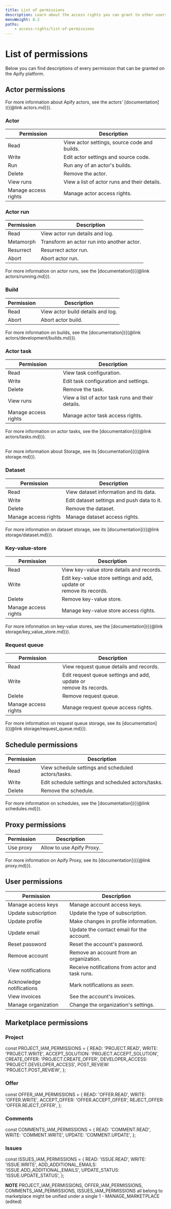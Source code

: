 ```yaml
---
title: List of permissions
description: Learn about the access rights you can grant to other users. See a list of all the permissions for Apify resources such as actors, actor runs/tasks and storage.
menuWeight: 8.2
paths:
    - access-rights/list-of-permissions
---
```


# List of permissions

Below you can find descriptions of every permission that can be granted on the Apify platform.

## [](#actor-permissions) Actor permissions

For more information about Apify actors, see the actors' [documentation]({{@link actors.md}}).

### [](#actor) Actor

|Permission|Description|
|---|---|
|Read|View actor settings, source code and builds.|
|Write|Edit actor settings and source code.|
|Run|Run any of an actor's builds.|
|Delete|Remove the actor.|
|View runs|View a list of actor runs and their details.|
|Manage access rights|Manage actor access rights.|

### [](#actor-run) Actor run

|Permission|Description|
|---|---|
|Read|View actor run details and log.|
|Metamorph|Transform an actor run into another actor.|
|Resurrect|Resurrect actor run.|
|Abort|Abort actor run.

For more information on actor runs, see the [documentation]({{@link actors/running.md}}).

### [](#build) Build

|Permission|Description|
|---|---|
|Read|View actor build details and log.|
|Abort|Abort actor build.|

For more information on builds, see the [documentation]({{@link actors/development/builds.md}}).

### [](#actor-task) Actor task

|Permission|Description|
|---|---|
|Read|View task configuration.|
|Write|Edit task configuration and settings.|
|Delete|Remove the task.|
|View runs|View a list of actor task runs and their details.|
|Manage access rights|Manage actor task access rights.|

For more information on actor tasks, see the [documentation]({{@link actors/tasks.md}}).

## [](#storage-permissions)

For more information about Storage, see its [documentation]({{@link storage.md}}).

### [](#dataset) Dataset

|Permission|Description|
|---|---|
|Read|View dataset information and its data.|
|Write|Edit dataset settings and push data to it.|
|Delete|Remove the dataset.|
|Manage access rights|Manage dataset access rights.|

For more information on dataset storage, see its [documentation]({{@link storage/dataset.md}}).

### [](#key-value-store) Key-value-store

|Permission|Description|
|---|---|
|Read|View key-value store details and records.|
|Write|Edit key-value store settings and add, update or <br/> remove its records.|
|Delete|Remove key-value store.|
|Manage access rights|Manage key-value store access rights.|

For more information on key-value stores, see the [documentation]({{@link storage/key_value_store.md}}).

### [](#request-queue) Request queue

|Permission|Description|
|---|---|
|Read|View request queue details and records.|
|Write|Edit request queue settings and add, update or <br/> remove its records.|
|Delete|Remove request queue.|
|Manage access rights|Manage request queue access rights.|

For more information on request queue storage, see its [documentation]({{@link storage/request_queue.md}}).

## [](#schedule-permissions) Schedule permissions

|Permission|Description|
|---|---|
|Read|View schedule settings and scheduled actors/tasks.|
|Write|Edit schedule settings and scheduled actors/tasks.|
|Delete|Remove the schedule.|

For more information on schedules, see the [documentation]({{@link schedules.md}}).

## [](#proxy-permissions) Proxy permissions

|Permission|Description|
|---|---|
|Use proxy|Allow to use Apify Proxy.|

For more information on Apify Proxy, see its [documentation]({{@link proxy.md}}).

## [](#user-permissions) User permissions

|Permission|Description|
|---|---|
|Manage access keys|Manage account access keys.|
|Update subscription|Update the type of subscription.|
|Update profile|Make changes in profile information.|
|Update email|Update the contact email for the account.|
|Reset password|Reset the account's password.|
|Remove account|Remove an account from an organization.|
|View notifications|Receive notifications from actor and task runs.|
|Acknowledge notifications|Mark notifications as *seen*.|
|View invoices|See the account's invoices.|
|Manage organization|Change the organization's settings.|

## [](#marketplace-permissions) Marketplace permissions

### [](#project) Project

const PROJECT_IAM_PERMISSIONS = {
    READ: 'PROJECT.READ',
    WRITE: 'PROJECT.WRITE',
    ACCEPT_SOLUTION: 'PROJECT.ACCEPT_SOLUTION',
    CREATE_OFFER: 'PROJECT.CREATE_OFFER',
    DEVELOPER_ACCESS: 'PROJECT.DEVELOPER_ACCESS',
    POST_REVIEW: 'PROJECT.POST_REVIEW',
};

### [](#offer) Offer

const OFFER_IAM_PERMISSIONS = {
    READ: 'OFFER.READ',
    WRITE: 'OFFER.WRITE',
    ACCEPT_OFFER: 'OFFER.ACCEPT_OFFER',
    REJECT_OFFER: 'OFFER.REJECT_OFFER',
};

### [](#comments) Comments

const COMMENTS_IAM_PERMISSIONS = {
    READ: 'COMMENT.READ',
    WRITE: 'COMMENT.WRITE',
    UPDATE: 'COMMENT.UPDATE',
};

### [](#issues) Issues

const ISSUES_IAM_PERMISSIONS = {
    READ: 'ISSUE.READ',
    WRITE: 'ISSUE.WRITE',
    ADD_ADDITIONAL_EMAILS: 'ISSUE.ADD_ADDITIONAL_EMAILS',
    UPDATE_STATUS: 'ISSUE.UPDATE_STATUS',
};



**NOTE**
PROJECT_IAM_PERMISSIONS, OFFER_IAM_PERMISSIONS, COMMENTS_IAM_PERMISSIONS, ISSUES_IAM_PERMISSIONS
 all belong to marketplace might be unified under a single 1 - MANAGE_MARKETPLACE (edited)
